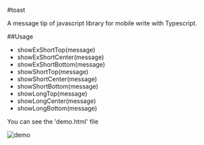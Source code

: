 #toast

A message tip of javascript library for mobile write with Typescript.

##Usage

*	showExShortTop(message) 
*	showExShortCenter(message) 
*	showExShortBottom(message) 
*	showShortTop(message) 
*	showShortCenter(message) 
*	showShortBottom(message) 
*	showLongTop(message) 
*	showLongCenter(message) 
*	showLongBottom(message) 

You can see the 'demo.html' file

![demo](http://7xix26.com1.z0.glb.clouddn.com/11.png)
